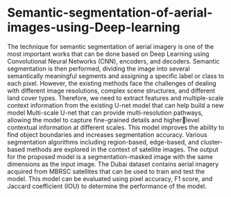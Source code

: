 # Semantic-segmentation-of-aerial-images-using-Deep-learning
The technique for semantic segmentation of aerial 
imagery is one of the most important works that can be done 
based on Deep Learning using Convolutional Neural Networks
(CNN), encoders, and decoders. Semantic segmentation is then 
performed, dividing the image into several semantically 
meaningful segments and assigning a specific label or class to 
each pixel. However, the existing methods face the challenges 
of dealing with different image resolutions, complex scene 
structures, and different land cover types. Therefore, we need 
to extract features and multiple-scale context information from 
the existing U-net model that can help build a new model 
Multi-scale U-net that can provide multi-resolution pathways, 
allowing the model to capture fine-grained details and higherlevel contextual information at different scales. This model 
improves the ability to find object boundaries and increases 
segmentation accuracy. Various segmentation algorithms 
including region-based, edge-based, and cluster-based methods 
are explored in the context of satellite images. The output for
the proposed model is a segmentation-masked image with the 
same dimensions as the input image. The Dubai dataset 
contains aerial imagery acquired from MBRSC satellites that 
can be used to train and test the model. This model can be 
evaluated using pixel accuracy, F1 score, and Jaccard 
coefficient (IOU) to determine the performance of the model.

